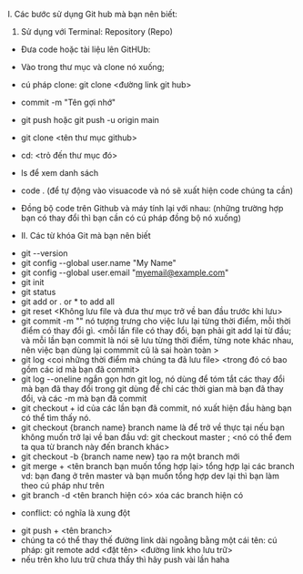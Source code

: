 I. Các bước sử dụng Git hub mà bạn nên biết:
1. Sử dụng với Terminal: Repository (Repo)
+ Đưa code hoặc tài liệu lên GitHUb:
- Vào trong thư mục và clone nó xuống;
- cú pháp clone: git clone <đường link git hub>
- commit -m "Tên gợi nhớ"
- git push hoặc git push -u origin main

- git clone <tên thư mục github> 
- cd: <trỏ đến thư mục đó>
- ls để xem danh sách
- code . (để tự động vào visuacode và nó sẽ xuất hiện code chúng ta cần)

- Đồng bộ code trên Github và máy tính lại với nhau: (những trường hợp bạn có
thay đổi thì bạn cần có cú pháp đồng bộ nó xuống)
+ II. Các từ khóa Git mà bạn nên biết
- git --version
- git config --global user.name "My Name"
- git config --global user.email "myemail@example.com"
- git init 
- git status 
- git add <file> or . or * to add all
- git reset <Không lưu file và đưa thư mục trở về ban đầu trước khi lưu>
- git commit -m "<my note>" nó tượng trưng cho việc lưu lại từng thời điểm, mỗi thời điểm có thay đổi gì.
<mỗi lần file có thay đổi, bạn phải git add lại từ đầu;
và mỗi lần bạn commit là nói sẽ lưu từng thời điểm, từng note khác nhau, nên việc bạn dùng lại commmit cũ là sai hoàn toàn >
- git log <coi những thời điểm mà chúng ta đã lưu file> <trong đó có bao gồm các id mà bạn đã commit>
- git log --oneline ngắn gọn hơn git log, nó dùng để tóm tắt các thay đổi mà bạn đã thay đổi trong git 
dùng để chỉ các thời gian mà bạn đã thay đổi, và các -m mà bạn đã commit
- git checkout + id của các lần bạn đã commit, nó xuất hiện đầu hàng bạn có thể tìm thấy nó.
- git checkout {branch name} branch name là để trở về thực tại nếu bạn không muốn trở lại về ban đầu 
vd: git checkout master ; <nó có thể đem ta qua từ branch này đến branch khác>
- git checkout -b {branch name new} tạo ra một branch mới
- git merge + <tên branch bạn muốn tổng hợp lại> tổng hợp lại các branch
vd: bạn đang ở trên master và bạn muốn tổng hợp dev lại thì bạn làm theo cú pháp như trên 
- git branch -d <tên branch hiện có> xóa các branch hiện có

+ conflict: có nghĩa là xung đột

- git push <link kho github>  + <tên branch>
- chúng ta có thể thay thế đường link dài ngoằng bằng một cái tên:
cú pháp: git remote add <đặt tên> <đường link kho lưu trữ>
- nếu trên kho lưu trữ chưa thấy thì hãy push vài lần haha


